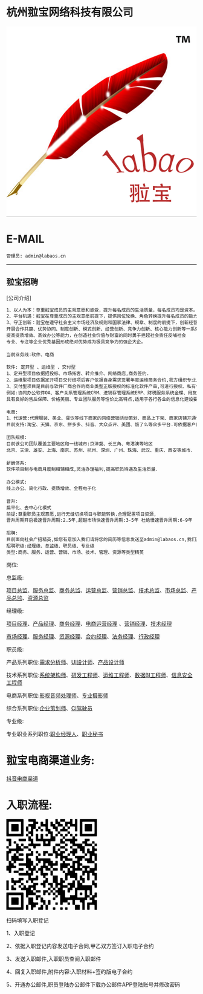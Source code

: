 杭州翋宝网络科技有限公司
======

![image](docs/image/labaoslogo.png)

E-MAIL
======

```bash
管理员: admin@labaos.cn

```

---

翋宝招聘
---
[公司介绍]
```bash
1、以人为本：尊重翋宝成员的主观意愿和感受，提升每名成员的生活质量，每名成员均是资本。
2、平台机遇：翋宝在尊重成员的主观意愿前提下，提供岗位轮换、角色转换提升每名成员的能力与成长、指导与帮扶。
3、守正创新：翋宝在遵守社会主义市场经济及规则和国家法律、规章、制度的前提下，创新经营理念，
开展合作共赢、优势协同、制度创新、模式创新、经营创新、竞争力创新、核心能力创新等一系列举措，
提高提质增效、高效办公等能力，在创造社会价值与财富的同时勇于担起社会责任反哺社会
专业、专注等企业优秀基因形成绝对优势成为极具竞争力的强企大企。

当前业务线:软件、电商

软件: 定开型 、运维型 、交付型
1、定开型项目依据招投标、市场拓客、转介推介、网络商店,商务签约.
2、运维型项目依据定开项目交付结项后客户依据自身需求签署年度运维商务合约,我方组织专业人员进行针对签约客户签约项目的运维保障工作.
3、交付型项目是目前与软件厂商合作的商业类型正版授权的标准化软件产品,可进行授权、私有化部署等实施项目.
例如:协同办公软件OA、客户关系管理系统CRM、进销存管理系统ERP、财税服务系统金蝶、用友.
具有良好的售后保障、价格美丽、专业团队服务等性价比高特点,适用于各行各业的信息化建设要求.

电商:
1、代运营:代理服装、美业、餐饮等线下商家的网络营销活动策划、商品上下架、商家店铺开通认证,采取月度收费、年度收费、订单佣金等服务方式,
目前支持:淘宝、天猫、京东、拼多多、抖音、大众点评、美团、饿了么等众多平台.可依据客户网络营销活动需求进行精准平台投放和多种商企合作模式.

团队规模:
目前该公司团队覆盖主要地区和一线城市:京津冀、长三角、粤港澳等地区
北京、天津、雄安、上海、南京、苏州、杭州、深圳、广州、珠海、武汉、重庆、西安等城市.

薪酬体系:
软件项目制与电商月度制相辅相成,灵活办理福利,提高职员待遇及生活质量.

办公模式:
线上办公、简化行政、提质增效、全程电子化

晋升:
扁平化、去中心化模式
前提:尊重职员主观意愿,进行无缝切换项目与职能转换.合理配置项目资源,
晋升周期开启极速晋升周期:2.5年,超越市场快速晋升周期:3-5年 杜绝慢速晋升周期:6-9年

招聘:
目前面向社会广招精英,如您有意加入我们请将您的简历等信息发送至admin@labaos.cn,我们期待您的加入.
招聘职级:经理级、总监级、职员级、专业级
类型:商务、服务、运营、营销、市场、技术、管理、资源等类型精英


```
岗位:

总监级:

[项目总监]、[服务总监]、[商务总监]、[运营总监]、[营销总监]、[技术总监]、[市场总监]、[产品总监]、[资源总监]

[项目总监]: http://hrbp.labaos.com/docs/总监级/翋宝项目总监岗位说明书.pdf
[服务总监]: http://hrbp.labaos.com/docs/总监级/翋宝服务总监岗位说明书.pdf
[商务总监]: http://hrbp.labaos.com/docs/总监级/翋宝商务总监岗位说明书.pdf
[运营总监]: http://hrbp.labaos.com/docs/总监级/翋宝运营总监岗位说明书.pdf
[营销总监]: http://hrbp.labaos.com/docs/总监级/翋宝营销总监岗位说明书.pdf
[技术总监]: http://hrbp.labaos.com/docs/总监级/翋宝技术总监岗位说明书.pdf
[市场总监]: http://hrbp.labaos.com/docs/总监级/翋宝市场总监岗位说明书.pdf
[产品总监]: http://hrbp.labaos.com/docs/总监级/翋宝产品总监岗位说明书.pdf
[资源总监]: http://hrbp.labaos.com/docs/总监级/翋宝资源总监岗位说明书.pdf

经理级:

[项目经理]、[产品经理]、[商务经理]、[电商运营经理] 、[营销经理]、[技术经理]

[市场经理]、[服务经理]、[资源经理]、[合约经理]、[法务经理]、[行政经理]

[项目经理]: http://hrbp.labaos.com/docs/经理级/翋宝项目经理岗位说明书.pdf
[产品经理]: http://hrbp.labaos.com/docs/经理级/翋宝产品经理岗位说明书.pdf
[商务经理]: http://hrbp.labaos.com/docs/经理级/翋宝商务经理岗位说明书.pdf
[电商运营经理]: http://hrbp.labaos.com/docs/经理级/翋宝电子商务运营经理岗位说明书.pdf

[营销经理]: http://hrbp.labaos.com/docs/经理级/翋宝营销经理岗位说明书.pdf
[技术经理]: http://hrbp.labaos.com/docs/经理级/翋宝技术经理岗位说明书.pdf
[市场经理]: http://hrbp.labaos.com/docs/经理级/翋宝市场经理岗位说明书.pdf
[服务经理]: http://hrbp.labaos.com/docs/经理级/翋宝服务经理岗位说明书.pdf
[资源经理]: http://hrbp.labaos.com/docs/经理级/翋宝资源经理岗位说明书.pdf
[合约经理]: http://hrbp.labaos.com/docs/经理级/翋宝合约经理岗位说明书.pdf
[法务经理]: http://hrbp.labaos.com/docs/经理级/翋宝法务经理岗位说明书.pdf
[行政经理]: http://hrbp.labaos.com/docs/经理级/翋宝行政经理岗位说明书.pdf

职员级:

产品系列职位:[需求分析师]、[UI设计师]、[产品设计师]

[需求分析师]: http://hrbp.labaos.com/docs/职员级/翋宝需求分析师岗位说明书.pdf
[UI设计师]: http://hrbp.labaos.com/docs/职员级/翋宝UI设计师岗位说明书.pdf
[产品设计师]: http://hrbp.labaos.com/docs/职员级/翋宝产品设计师岗位说明书.pdf

技术系列职位:[系统架构师]、[研发工程师]、[运维工程师]、[数据BI工程师]、[信息安全工程师]

[系统架构师]: http://hrbp.labaos.com/docs/职员级/翋宝系统架构师岗位说明书.pdf
[研发工程师]: http://hrbp.labaos.com/docs/职员级/翋宝研发工程师岗位说明书.pdf
[运维工程师]: http://hrbp.labaos.com/docs/职员级/翋宝运维工程师岗位说明书.pdf
[数据BI工程师]: http://hrbp.labaos.com/docs/职员级/翋宝数据BI工程师岗位说明书.pdf
[信息安全工程师]: http://hrbp.labaos.com/docs/职员级/翋宝信息安全工程师岗位说明书.pdf

电商系列职位:[影视音频处理师]、[专业摄影师]

[影视音频处理师]: http://hrbp.labaos.com/docs/职员级/翋宝影视音频处理师岗位说明书.pdf
[专业摄影师]: http://hrbp.labaos.com/docs/职员级/翋宝专业摄影师岗位说明书.pdf

综合系列职位:[企业策划师]、[CI驾驶员]

[企业策划师]: http://hrbp.labaos.com/docs/职员级/翋宝企业策划师岗位说明书.pdf
[CI驾驶员]: http://hrbp.labaos.com/docs/职员级/翋宝CI驾驶员岗位说明书.pdf


专业级:

专业职业系列职位:[职业经理人]、[职业秘书]

[职业经理人]: http://hrbp.labaos.com/docs/专业级/翋宝职业经理人岗位说明书.pdf
[职业秘书]: http://hrbp.labaos.com/docs/专业级/翋宝职业秘书岗位说明书.pdf


翋宝电商渠道业务:
======

[抖音电商渠道]

[抖音电商渠道]: http://hrbp.labaos.com/docs/抖音电商渠道核定类目表.pdf


入职流程:
======

![image](docs/image/labaos-feishu.jpg)

扫码填写入职登记

1、入职登记

2、依据入职登记内容发送电子合同,甲乙双方签订入职电子合约

3、发送入职邮件,入职职员查阅入职邮件

4、回复入职邮件,附件内容:入职材料+签约版电子合约

5、开通办公邮件,职员登陆办公邮件下载办公邮件APP登陆账号并修改密码 




